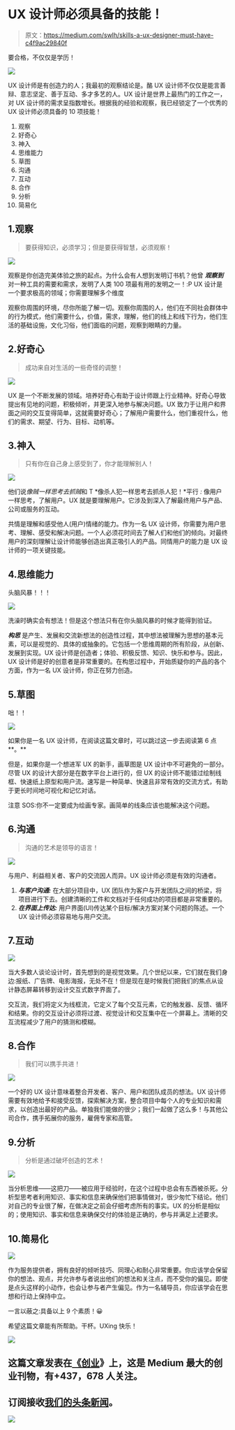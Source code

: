 # UX 设计师必须具备的技能！

> 原文：<https://medium.com/swlh/skills-a-ux-designer-must-have-c4f9ac29840f>

要合格，不仅仅是学历！

![](img/8e01dadef797ef5a4c31930954fafc83.png)

UX 设计师是有创造力的人；我最初的观察结论是。酪 UX 设计师不仅仅是能言善辩、意志坚定、善于互动、多才多艺的人。UX 设计是世界上最热门的工作之一，对 UX 设计师的需求呈指数增长。根据我的经验和观察，我已经锁定了一个优秀的 UX 设计师必须具备的 10 项技能！

1.  观察
2.  好奇心
3.  神入
4.  思维能力
5.  草图
6.  沟通
7.  互动
8.  合作
9.  分析
10.  简易化

## 1.观察

> 要获得知识，必须学习；但是要获得智慧，必须观察！

![](img/5015183e84deaead2b8a98d08a3e0904.png)

观察是你创造完美体验之旅的起点。为什么会有人想到发明订书机？他曾 ***观察到*** 对一种工具的需要和需求，发明了人类 100 项最有用的发明之一！:P UX 设计是一个要求极高的领域；你需要理解多个维度

观察你周围的环境，尽你所能了解一切。观察你周围的人，他们在不同社会群体中的行为模式，他们需要什么，价值，需求，理解，他们的线上和线下行为，他们生活的基础设施，文化习俗，他们面临的问题，观察到眼睛的力量。

## 2.好奇心

> 成功来自对生活的一些奇怪的调整！

![](img/45b8a8d0f2cc245afeb9eab7c44a6a9c.png)

UX 是一个不断发展的领域。培养好奇心有助于设计师跟上行业精神。好奇心导致提出有见地的问题，积极倾听，并更深入地参与解决问题。UX 致力于让用户和界面之间的交互变得简单，这就需要好奇心；了解用户需要什么，他们重视什么，他们的需求、期望、行为、目标、动机等。

## 3.神入

> 只有你在自己身上感受到了，你才能理解别人！

![](img/bb210df040358df192b088ace203a210.png)

他们说*像贼一样思考去抓贼*和 T *像杀人犯一样思考去抓杀人犯！*平行 *:* 像用户一样思考，了解用户。UX 就是要理解用户。它涉及到深入了解最终用户与产品、公司或服务的互动。

共情是理解和感受他人(用户)情绪的能力。作为一名 UX 设计师，你需要为用户思考、理解、感受和解决问题。一个人必须花时间去了解人们和他们的倾向。对最终用户的深刻理解让设计师能够创造出真正吸引人的产品。同情用户的能力是 UX 设计师的一项关键技能。

## 4.思维能力

头脑风暴！！！

![](img/cbba0b3eeaf390d01370f2bfd7a21850.png)

洗澡时确实会有想法！但是这个想法只有在你头脑风暴的时候才能得到验证。

***构思*** 是产生、发展和交流新想法的创造性过程，其中想法被理解为思想的基本元素，可以是视觉的、具体的或抽象的。它包括一个思维周期的所有阶段，从创新、发展到实现。UX 设计师是创造者；体验、积极反馈、知识、快乐和参与。因此，UX 设计师是好的创意者是非常重要的。在构思过程中，开始质疑你的产品的各个方面，作为一名 UX 设计师，你正在努力创造。

## 5.草图

咄！！

![](img/92cb012fae2220320c7036aa2cbed5d6.png)

如果你是一名 UX 设计师，在阅读这篇文章时，可以跳过这一步去阅读第 6 点**。**

但是，如果你是一个想进军 UX 的新手，画草图是 UX 设计中不可避免的一部分。尽管 UX 的设计大部分是在数字平台上进行的，但 UX 的设计师不能错过绘制线框、快速纸上原型和用户流。速写是一种简单、快速且非常有效的交流方式，有助于更长时间地可视化和记忆对话。

注意 SOS:你不一定要成为绘画专家。画简单的线条应该也能解决这个问题。

## 6.沟通

> 沟通的艺术是领导的语言！

![](img/a87312f47e26f1052969c74722fc3819.png)

与用户、利益相关者、客户的交流因人而异。UX 设计师必须是有效的沟通者。

1.  ***与客户沟通:*** 在大部分项目中，UX 团队作为客户与开发团队之间的桥梁，将项目进行下去。创建清晰的工件和文档对于任何成功的项目都是非常重要的。
2.  ***在界面上传达:*** 用户界面(UI)传达某个目标/解决方案对某个问题的陈述。一个 UX 设计师必须容易地与用户交流。

## 7.互动

![](img/8ca75f81377a8aab69fb2db9592346df.png)

当大多数人谈论设计时，首先想到的是视觉效果。几个世纪以来，它们就在我们身边:报纸、广告牌、电影海报，无处不在！但是现在是时候我们把我们的焦点从设计静态屏幕转移到设计交互式数字界面了。

交互流，我们将定义为线框流，它定义了每个交互元素，它的触发器、反馈、循环和结果。你的交互设计必须将过渡、视觉设计和交互集中在一个屏幕上。清晰的交互流程减少了用户的猜测和模糊。

## 8.合作

> 我们可以携手共进！

![](img/e74b27b189c485a93eef89be248fccaa.png)

一个好的 UX 设计意味着整合开发者、客户、用户和团队成员的想法。UX 设计师需要有效地给予和接受反馈，探索解决方案，整合项目中每个人的专业知识和需求，以创造出最好的产品。单独我们能做的很少；我们一起做了这么多！与其他公司合作，携手拓展你的服务，雇佣专家和高管。

## 9.分析

> 分析是通过破坏创造的艺术！

![](img/063865e3632dc30dab97e7120c5f3009.png)

当分析思维——这把刀——被应用于经验时，在这个过程中总会有东西被杀死。分析型思考者利用知识、事实和信息来确保他们把事情做对，很少匆忙下结论。他们对自己的专业很了解，在做决定之前会仔细考虑所有的事实。UX 的分析是相似的；使用知识、事实和信息来确保交付的体验是正确的，参与并满足上述要求。

## 10.简易化

![](img/2b321c7f772c53309fc34d3a8a484fa8.png)

作为服务提供者，拥有良好的倾听技巧、同理心和耐心非常重要。你应该学会保留你的想法、观点，并允许参与者说出他们的想法和关注点，而不受你的偏见。即使是点头这样的小动作，也会让参与者产生偏见。作为一名辅导员，你应该学会在思想和行动上保持中立。

一言以蔽之:具备以上 9 个素质！😀

希望这篇文章能有所帮助。干杯。UXing 快乐！

[![](img/308a8d84fb9b2fab43d66c117fcc4bb4.png)](https://medium.com/swlh)

## 这篇文章发表在[《创业](https://medium.com/swlh)》上，这是 Medium 最大的创业刊物，有+437，678 人关注。

## 订阅接收[我们的头条新闻](https://growthsupply.com/the-startup-newsletter/)。

[![](img/b0164736ea17a63403e660de5dedf91a.png)](https://medium.com/swlh)